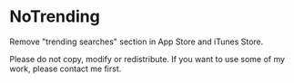 # NoTrending
Remove "trending searches" section in App Store and iTunes Store.

Please do not copy, modify or redistribute. If you want to use some of my work, please contact me first.